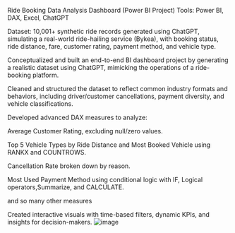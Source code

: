  Ride Booking Data Analysis Dashboard (Power BI Project)
Tools: Power BI, DAX, Excel, ChatGPT

Dataset: 10,001+ synthetic ride records generated using ChatGPT, simulating a real-world ride-hailing service (Bykea), with booking status, ride distance, fare, customer rating, payment method, and vehicle type.

Conceptualized and built an end-to-end BI dashboard project by generating a realistic dataset using ChatGPT, mimicking the operations of a ride-booking platform.

Cleaned and structured the dataset to reflect common industry formats and behaviors, including driver/customer cancellations, payment diversity, and vehicle classifications.

Developed advanced DAX measures to analyze:

Average Customer Rating, excluding null/zero values.

Top 5 Vehicle Types by Ride Distance and Most Booked Vehicle using RANKX and COUNTROWS.

Cancellation Rate broken down by reason.

Most Used Payment Method using conditional logic with IF, Logical operators,Summarize, and CALCULATE.

and so many other measures 

Created interactive visuals with time-based filters, dynamic KPIs, and insights for decision-makers.
![image](https://github.com/user-attachments/assets/8e3b13ff-62e2-479e-9494-239d9f6a598a)
